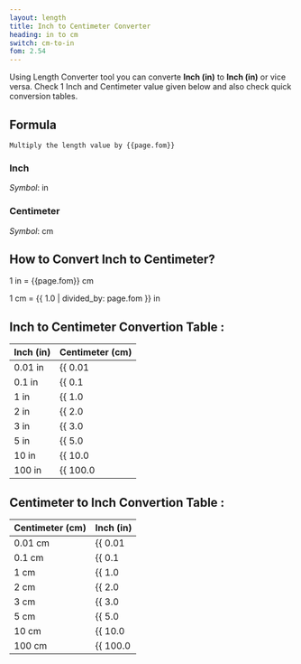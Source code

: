 ```yaml
---
layout: length
title: Inch to Centimeter Converter
heading: in to cm
switch: cm-to-in
fom: 2.54
---
```


Using Length Converter tool you can converte **Inch (in)** to **Inch (in)** or vice versa. Check 1 Inch and Centimeter value given below and also check quick conversion tables.

## Formula
`Multiply the length value by {{page.fom}}`

### Inch
*Symbol*: in

### Centimeter
*Symbol*: cm

## How to Convert Inch to Centimeter?
1 in = {{page.fom}} cm

1 cm = {{ 1.0 | divided_by: page.fom }} in

## Inch to Centimeter Convertion Table :

| Inch (in) | Centimeter (cm) |
| ---- | ---- |
| 0.01 in | {{ 0.01 | times: page.fom | round: 12 }} cm |
| 0.1 in | {{ 0.1 | times: page.fom | round: 12 }} cm |
| 1 in | {{ 1.0 | times: page.fom | round: 12 }} cm |
| 2 in | {{ 2.0 | times: page.fom | round: 12 }} cm |
| 3 in | {{ 3.0 | times: page.fom | round: 12 }} cm |
| 5 in | {{ 5.0 | times: page.fom | round: 12 }} cm |
| 10 in | {{ 10.0 | times: page.fom | round: 12 }} cm |
| 100 in | {{ 100.0 | times: page.fom | round: 12 }} cm |

## Centimeter to Inch Convertion Table :

| Centimeter (cm) | Inch (in) |
| ---- | ---- |
| 0.01 cm | {{ 0.01 | divided_by: page.fom | round: 12 }} in |
| 0.1 cm | {{ 0.1 | divided_by: page.fom | round: 12 }} in |
| 1 cm | {{ 1.0 | divided_by: page.fom | round: 12 }} in |
| 2 cm | {{ 2.0 | divided_by: page.fom | round: 12 }} in |
| 3 cm | {{ 3.0 | divided_by: page.fom | round: 12 }} in |
| 5 cm | {{ 5.0 | divided_by: page.fom | round: 12 }} in |
| 10 cm | {{ 10.0 | divided_by: page.fom | round: 12 }} in |
| 100 cm | {{ 100.0 | divided_by: page.fom | round: 12 }} in |

<script>
selectInput[4].selected = true
selectOutput[3].selected = true
</script>
